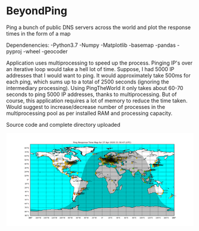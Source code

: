 # BeyondPing

Ping a bunch of public DNS servers across the world and plot the response times in the form of a map

Dependenencies: -Python3.7 -Numpy -Matplotlib -basemap -pandas -pyproj -wheel -geocoder

Application uses multiprocessing to speed up the process. Pinging IP's over an iterative loop would take a hell lot of time. Suppose, I had 5000 IP addresses that I would want to ping. It would approximately take 500ms for each ping, which sums up to a total of 2500 seconds (ignoring the intermediary processing). Using PingTheWorld it only takes about 60-70 seconds to ping 5000 IP addresses, thanks to multiprocessing. But of course, this application requires a lot of memory to reduce the time taken. Would suggest to increase/decrease number of processes in the multiprocessing pool as per installed RAM and processing capacity. 

Source code and complete directory uploaded

![Sample](https://github.com/vsrivatsa25/BeyondPing/blob/master/example.png)
